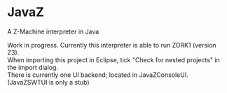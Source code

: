 # JavaZ
A Z-Machine interpreter in Java

Work in progress. Currently this interpreter is able to run ZORK1 (version Z3).<br>
When importing this project in Eclipse, tick "Check for nested projects" in the import dialog.<br>
There is currently one UI backend; located in JavaZConsoleUI. (JavaZSWTUI is only a stub)